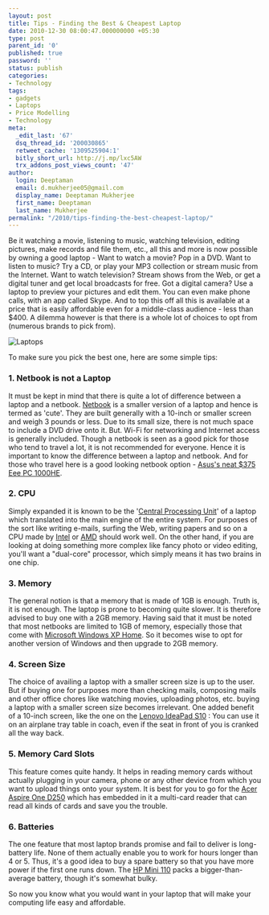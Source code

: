 ```yaml
---
layout: post
title: Tips - Finding the Best & Cheapest Laptop
date: 2010-12-30 08:00:47.000000000 +05:30
type: post
parent_id: '0'
published: true
password: ''
status: publish
categories:
- Technology
tags:
- gadgets
- Laptops
- Price Modelling
- Technology
meta:
  _edit_last: '67'
  dsq_thread_id: '200030865'
  retweet_cache: '1309525904:1'
  bitly_short_url: http://j.mp/lxc5AW
  trx_addons_post_views_count: '47'
author:
  login: Deeptaman
  email: d.mukherjee05@gmail.com
  display_name: Deeptaman Mukherjee
  first_name: Deeptaman
  last_name: Mukherjee
permalink: "/2010/tips-finding-the-best-cheapest-laptop/"
---
```

<p>Be it watching a movie, listening to music, watching television, editing pictures, make records and file them, etc., all this and more is now possible by owning a good laptop - Want to watch a movie? Pop in a DVD. Want to listen to music? Try a CD, or play your MP3 collection or stream music from the Internet. Want to watch television? Stream shows from the Web, or get a digital tuner and get local broadcasts for free. Got a digital camera? Use a laptop to preview your pictures and edit them. You can even make phone calls, with an app called Skype. And to top this off all this is available at a price that is easily affordable even for a middle-class audience - less than $400. A dilemma however is that there is a whole lot of choices to opt from (numerous brands to pick from).</p>
<p><!--more--></p>
<p><img src="/static/2010/12/laptops.jpg" alt="Laptops" class="alignright" /></p>
<p>To make sure you pick the best one, here are some simple tips:</p>
<h3>1. Netbook is not a Laptop</h3>
<p>It must be kept in mind that there is quite a lot of difference between a laptop and a netbook. <a href="http://en.wikipedia.org/wiki/Netbook">Netbook</a> is a smaller version of a laptop and hence is termed as 'cute'. They are built generally with a 10-inch or smaller screen and weigh 3 pounds or less. Due to its small size, there is not much space to include a DVD drive onto it. But. Wi-Fi for networking and Internet access is generally included. Though a netbook is seen as a good pick for those who tend to travel a lot, it is not recommended for everyone. Hence it is important to know the difference between a laptop and netbook. And for those who travel here is a good looking netbook option - <a href="http://www.amazon.com/ASUS-1000HE-10-1-Inch-Black-Netbook/dp/B001QTXL82">Asus's neat $375 Eee PC 1000HE</a>.</p>
<h3>2. CPU</h3>
<p>Simply expanded it is known to be the '<a href="http://en.wikipedia.org/wiki/Central_processing_unit">Central Processing Unit</a>' of a laptop which translated into the main engine of the entire system. For purposes of the sort like writing e-mails, surfing the Web, writing papers and so on a CPU made by <a href="http://www.intel.com/?en_US_01">Intel</a> or <a href="http://www.amd.com/in/Pages/AMDHomePage.aspx">AMD</a> should work well. On the other hand, if you are looking at doing something more complex like fancy photo or video editing, you'll want a "dual-core" processor, which simply means it has two brains in one chip.</p>
<h3>3. Memory</h3>
<p>The general notion is that a memory that is made of 1GB is enough. Truth is, it is not enough. The laptop is prone to becoming quite slower. It is therefore advised to buy one with a 2GB memory. Having said that it must be noted that most netbooks are limited to 1GB of memory, especially those that come with <a href="http://www.microsoft.com/windowsxp/home/default.mspx">Microsoft Windows XP Home</a>. So it becomes wise to opt for another version of Windows and then upgrade to 2GB memory.</p>
<h3>4. Screen Size</h3>
<p>The choice of availing a laptop with a smaller screen size is up to the user. But if buying one for purposes more than checking mails, composing mails and other office chores like watching movies, uploading photos, etc. buying a laptop with a smaller screen size becomes irrelevant. One added benefit of a 10-inch screen, like the one on the <a href="http://shop.lenovo.com/us/notebooks/ideapad/s-series">Lenovo IdeaPad S10</a> : You can use it on an airplane tray table in coach, even if the seat in front of you is cranked all the way back.</p>
<h3>5. Memory Card Slots</h3>
<p>This feature comes quite handy. It helps in reading memory cards without actually plugging in your camera, phone or any other device from which you want to upload things onto your system. It is best for you to go for the <a href="http://reviews.cnet.com/laptops/acer-aspire-one-d250/4505-3121_7-33676723.html">Acer Aspire One D250</a> which has embedded in it a multi-card reader that can read all kinds of cards and save you the trouble.</p>
<h3>6. Batteries</h3>
<p>The one feature that most laptop brands promise and fail to deliver is long-battery life. None of them actually enable you to work for hours longer than 4 or 5. Thus, it's a good idea to buy a spare battery so that you have more power if the first one runs down. The <a href="http://reviews.cnet.com/laptops/hp-mini-110/4505-3121_7-33664859.html">HP Mini 110</a> packs a bigger-than-average battery, though it's somewhat bulky.</p>
<p>So now you know what you would want in your laptop that will make your computing life easy and affordable.</p>
